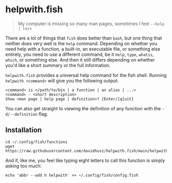 # helpwith.fish

> My computer is missing so many man pages, sometimes I feel `--help | less`

There are a lot of things that `fish` does better than `bash`, but one thing
that neither does very well is the `help` command. Depending on whether you need
help with a function, a built-in, an executable file, or something else
entirely, you need to use a different command, be it `help`, `type`, `whatis`,
`which`, or something else. And then it still differs depending on whether you'd
like a short summary or the full information.

`helpwith.fish` provides a universal help command for the fish shell. Running
`helpwith <command>` will give you the following output:

	<command> is </path/to/bin | a function | an alias | ...>
	<command> - <short description>
	Show <man page | help page | definition>? [Enter/[q]uit]

You can also get straight to viewing the definition of any function with the
`-d/--definition` flag.

## Installation

	cd ~/.config/fish/functions
	wget https://raw.githubusercontent.com/davidhusz/helpwith.fish/main/helpwith.fish

And if, like me, you feel like typing eight letters to call this function is
simply asking too much:

	echo 'abbr --add h helpwith' >> ~/.config/fish/config.fish
